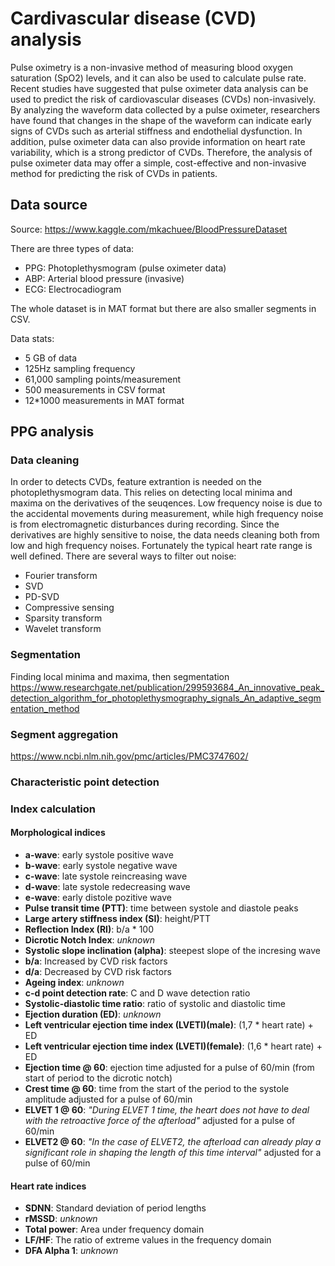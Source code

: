 # Cardivascular disease (CVD) analysis

Pulse oximetry is a non-invasive method of measuring blood oxygen saturation (SpO2) levels, and it can also be used to calculate pulse rate. Recent studies have suggested that pulse oximeter data analysis can be used to predict the risk of cardiovascular diseases (CVDs) non-invasively. By analyzing the waveform data collected by a pulse oximeter, researchers have found that changes in the shape of the waveform can indicate early signs of CVDs such as arterial stiffness and endothelial dysfunction. In addition, pulse oximeter data can also provide information on heart rate variability, which is a strong predictor of CVDs. Therefore, the analysis of pulse oximeter data may offer a simple, cost-effective and non-invasive method for predicting the risk of CVDs in patients.

## Data source

Source: https://www.kaggle.com/mkachuee/BloodPressureDataset

There are three types of data:
* PPG: Photoplethysmogram (pulse oximeter data)
* ABP: Arterial blood pressure (invasive)
* ECG: Electrocadiogram

The whole dataset is in MAT format but there are also smaller segments in CSV.

Data stats:
* 5 GB of data
* 125Hz sampling frequency
* 61,000 sampling points/measurement
* 500 measurements in CSV format
* 12*1000 measurements in MAT format

## PPG analysis

### Data cleaning
In order to detects CVDs, feature extrantion is needed on the photoplethysmogram data. This relies on detecting local minima and maxima on the derivatives of the seuqences. Low frequency noise is due to the accidental movements during measurement, while high frequency noise is from electromagnetic disturbances during recording. Since the derivatives are highly sensitive to noise, the data needs cleaning both from low and high frequency noises. Fortunately the typical heart rate range is well defined. There are several ways to filter out noise:
- Fourier transform
- SVD
- PD-SVD
- Compressive sensing
- Sparsity transform
- Wavelet transform

### Segmentation
Finding local minima and maxima, then segmentation
https://www.researchgate.net/publication/299593684_An_innovative_peak_detection_algorithm_for_photoplethysmography_signals_An_adaptive_segmentation_method

### Segment aggregation
https://www.ncbi.nlm.nih.gov/pmc/articles/PMC3747602/

### Characteristic point detection

### Index calculation

#### Morphological indices

- **a-wave**: early systole positive wave
- **b-wave**: early systole negative wave
- **c-wave**: late systole reincreasing wave
- **d-wave**: late systole redecreasing wave
- **e-wave**: early distole pozitive wave
- **Pulse transit time (PTT)**: time between systole and diastole peaks
- **Large artery stiffness index (SI)**: height/PTT
- **Reflection Index (RI)**: b/a * 100
- **Dicrotic Notch Index**: *unknown*
- **Systolic slope inclination (alpha)**: steepest slope of the incresing wave
- **b/a**: Increased by CVD risk factors
- **d/a**: Decreased by CVD risk factors
- **Ageing index**: *unknown*
- **c-d point detection rate**: C and D wave detection ratio
- **Systolic-diastolic time ratio**: ratio of systolic and diastolic time
- **Ejection duration (ED)**: *unknown*
- **Left ventricular ejection time index (LVETI)(male)**: (1,7 * heart rate) + ED
- **Left ventricular ejection time index (LVETI)(female)**: (1,6 * heart rate) + ED
- **Ejection time @ 60**: ejection time adjusted for a pulse of 60/min (from start of period to the dicrotic notch)
- **Crest time @ 60**: time from the start of the period to the systole amplitude adjusted for a pulse of 60/min
- **ELVET 1 @ 60**: *"During ELVET 1 time, the heart does not have to deal with the retroactive force of the afterload"* adjusted for a pulse of 60/min
- **ELVET2 @ 60**: *"In the case of ELVET2, the afterload can already play a significant role in shaping the length of this time interval"* adjusted for a pulse of 60/min

#### Heart rate indices
- **SDNN**: Standard deviation of period lengths
- **rMSSD**: *unknown*
- **Total power**: Area under frequency domain
- **LF/HF**: The ratio of extreme values in the frequency domain
- **DFA Alpha 1**: *unknown*
